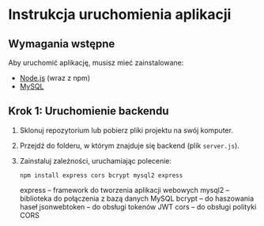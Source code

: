 # Instrukcja uruchomienia aplikacji

## Wymagania wstępne

Aby uruchomić aplikację, musisz mieć zainstalowane:

- [Node.js](https://nodejs.org/) (wraz z npm)
- [MySQL](https://www.mysql.com/)

## Krok 1: Uruchomienie backendu

1. Sklonuj repozytorium lub pobierz pliki projektu na swój komputer.
2. Przejdź do folderu, w którym znajduje się backend (plik `server.js`).
3. Zainstaluj zależności, uruchamiając polecenie:

   ``npm install express cors bcrypt mysql2 express``

   express – framework do tworzenia aplikacji webowych
   mysql2 – biblioteka do połączenia z bazą danych MySQL
   bcrypt – do haszowania haseł
   jsonwebtoken – do obsługi tokenów JWT
   cors – do obsługi polityki CORS
   
